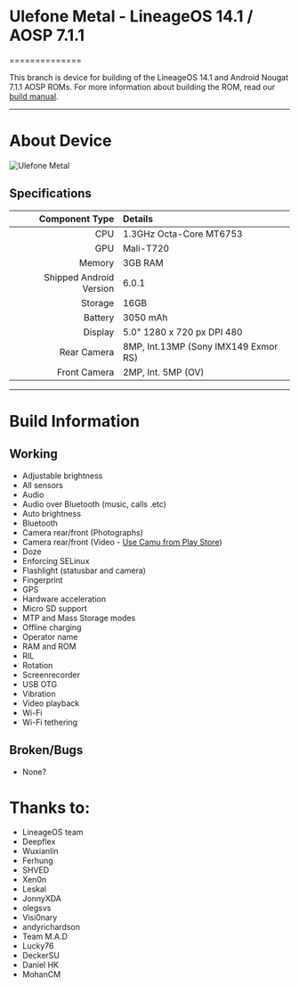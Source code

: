 # Ulefone Metal - LineageOS 14.1 / AOSP 7.1.1
==============

This branch is device for building of the LineageOS 14.1 and Android Nougat 7.1.1 AOSP ROMs. For more information about building the ROM, read our [build manual](manual).

---

# About Device

![Ulefone Metal](http://ulefone.com/images/metal/buy/metal-buy.jpg "Ulefone Metal")


## Specifications

Component Type | Details
-------:|:-------------------------
CPU     | 1.3GHz Octa-Core MT6753
GPU     | Mali-T720
Memory  | 3GB RAM
Shipped Android Version | 6.0.1
Storage | 16GB
Battery | 3050 mAh
Display | 5.0" 1280 x 720 px DPI 480
Rear Camera | 8MP, Int.13MP (Sony IMX149 Exmor RS)
Front Camera | 2MP, Int. 5MP (OV)

---

# Build Information

## Working
 * Adjustable brightness
 * All sensors
 * Audio
 * Audio over Bluetooth (music, calls .etc)
 * Auto brightness
 * Bluetooth
 * Camera rear/front (Photographs)
 * Camera rear/front (Video - [Use Camu from Play Store](https://play.google.com/store/apps/details?id=com.sumoing.camu))
 * Doze
 * Enforcing SELinux
 * Flashlight (statusbar and camera)
 * Fingerprint
 * GPS
 * Hardware acceleration
 * Micro SD support
 * MTP and Mass Storage modes
 * Offline charging
 * Operator name
 * RAM and ROM
 * RIL
 * Rotation
 * Screenrecorder
 * USB OTG
 * Vibration
 * Video playback
 * Wi-Fi
 * Wi-Fi tethering

## Broken/Bugs
 * None?



# Thanks to:
 * LineageOS team
 * Deepflex
 * Wuxianlin
 * Ferhung
 * SHVED
 * Xen0n
 * Leskal
 * JonnyXDA
 * olegsvs
 * Visi0nary
 * andyrichardson
 * Team M.A.D
 * Lucky76
 * DeckerSU
 * Daniel HK
 * MohanCM
